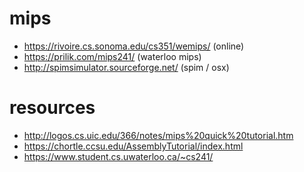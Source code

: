 # mips

* https://rivoire.cs.sonoma.edu/cs351/wemips/  (online)
* https://prilik.com/mips241/ (waterloo mips)
* http://spimsimulator.sourceforge.net/ (spim / osx)

# resources

* http://logos.cs.uic.edu/366/notes/mips%20quick%20tutorial.htm
* https://chortle.ccsu.edu/AssemblyTutorial/index.html
* https://www.student.cs.uwaterloo.ca/~cs241/

